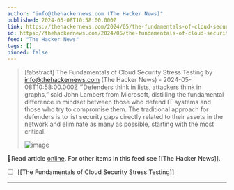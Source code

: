 ```yaml
---
author: "info@thehackernews.com (The Hacker News)"
published: 2024-05-08T10:58:00.000Z
link: https://thehackernews.com/2024/05/the-fundamentals-of-cloud-security.html
id: https://thehackernews.com/2024/05/the-fundamentals-of-cloud-security.html
feed: "The Hacker News"
tags: []
pinned: false
---
```

> [!abstract] The Fundamentals of Cloud Security Stress Testing by info@thehackernews.com (The Hacker News) - 2024-05-08T10:58:00.000Z
> ״Defenders think in lists, attackers think in graphs,” said John Lambert from Microsoft, distilling the fundamental difference in mindset between those who defend IT systems and those who try to compromise them. The traditional approach for defenders is to list security gaps directly related to their assets in the network and eliminate as many as possible, starting with the most critical.
>
> ![image](https://blogger.googleusercontent.com/img/b/R29vZ2xl/AVvXsEi9g0_5hh9yyfiqTDAJeGldQ363-xqM83qZitESxMRryqG8TxZrN0XEBeKwwJvWIzoV_MgNFQSFwlYIw6D-9kvBsLkEQ4x-jwm0W1f2mBfmESM1hyMmnQ1s9rQFzu_5aSyLIrguF0hROMma0LFvJuIr3zsyNyuzWLcR88ebXEzdLdbGffcUxTPy4-Ltzi4/s1600/pen.png)

🔗Read article [online](https://thehackernews.com/2024/05/the-fundamentals-of-cloud-security.html). For other items in this feed see [[The Hacker News]].

- [ ] [[The Fundamentals of Cloud Security Stress Testing]]
- - -

